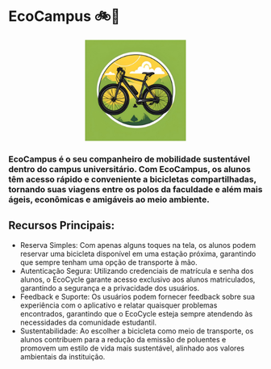 # EcoCampus 🚲🌿

<p align="center">
  <img src="https://github.com/CSetChip/ecoCampus/blob/master/img/ecoCampus.jpg?raw=true" alt="EcoCampus" style="width: 200px; height: 200px;">
</p>

### EcoCampus é o seu companheiro de mobilidade sustentável dentro do campus universitário. Com EcoCampus, os alunos têm acesso rápido e conveniente a bicicletas compartilhadas, tornando suas viagens entre os polos da faculdade e além mais ágeis, econômicas e amigáveis ao meio ambiente.

## Recursos Principais:

  - Reserva Simples: Com apenas alguns toques na tela, os alunos podem reservar uma bicicleta disponível em uma estação próxima, garantindo que sempre tenham uma opção de transporte à mão.
  - Autenticação Segura: Utilizando credenciais de matrícula e senha dos alunos, o EcoCycle garante acesso exclusivo aos alunos matriculados, garantindo a segurança e a privacidade dos usuários.
  - Feedback e Suporte: Os usuários podem fornecer feedback sobre sua experiência com o aplicativo e relatar quaisquer problemas encontrados, garantindo que o EcoCycle esteja sempre atendendo às necessidades da comunidade estudantil.
  - Sustentabilidade: Ao escolher a bicicleta como meio de transporte, os alunos contribuem para a redução da emissão de poluentes e promovem um estilo de vida mais sustentável, alinhado aos valores ambientais da instituição.
